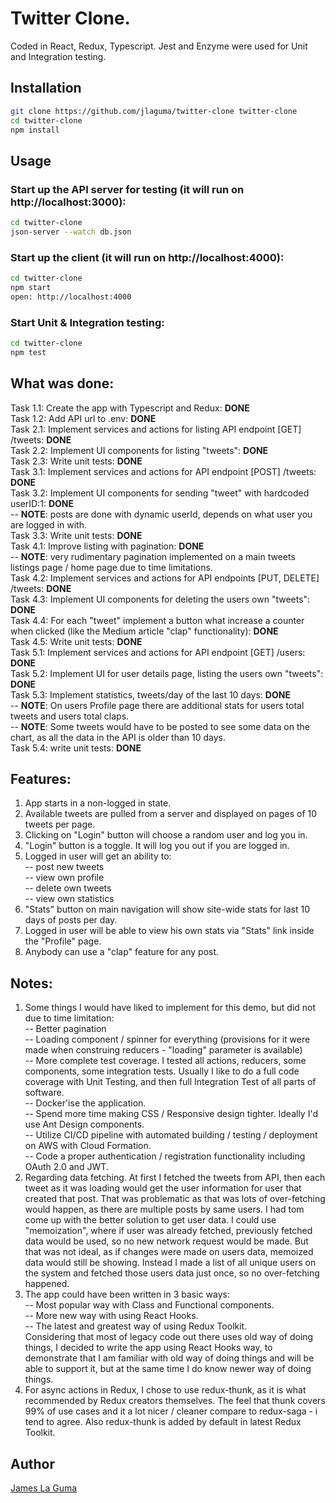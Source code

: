 # Twitter Clone.

Coded in React, Redux, Typescript.
Jest and Enzyme were used for Unit and Integration testing.

## Installation

```bash
git clone https://github.com/jlaguma/twitter-clone twitter-clone
cd twitter-clone
npm install
```

## Usage

### Start up the API server for testing (it will run on http://localhost:3000):

```bash
cd twitter-clone
json-server --watch db.json
```

### Start up the client (it will run on http://localhost:4000):

```bash
cd twitter-clone
npm start
open: http://localhost:4000
```

### Start Unit & Integration testing:

```bash
cd twitter-clone
npm test
```

## What was done:

Task 1.1: Create the app with Typescript and Redux: **DONE**    
Task 1.2: Add API url to .env: **DONE**  
Task 2.1: Implement services and actions for listing API endpoint [GET] /tweets: **DONE**  
Task 2.2: Implement UI components for listing "tweets": **DONE**  
Task 2.3: Write unit tests: **DONE**  
Task 3.1: Implement services and actions for API endpoint [POST] /tweets: **DONE**  
Task 3.2: Implement UI components for sending "tweet" with hardcoded userID:1: **DONE**  
-- **NOTE**: posts are done with dynamic userId, depends on what user you are logged in with.  
Task 3.3: Write unit tests: **DONE**  
Task 4.1: Improve listing with pagination: **DONE**  
-- **NOTE**: very rudimentary pagination implemented on a main tweets listings page / home page due to time limitations.  
Task 4.2: Implement services and actions for API endpoints [PUT, DELETE] /tweets: **DONE**  
Task 4.3: Implement UI components for deleting the users own "tweets": **DONE**  
Task 4.4: For each "tweet" implement a button what increase a counter when clicked (like the Medium article "clap" functionality): **DONE**  
Task 4.5: Write unit tests: **DONE**  
Task 5.1: Implement services and actions for API endpoint [GET] /users: **DONE**  
Task 5.2: Implement UI for user details page, listing the users own "tweets": **DONE**  
Task 5.3: Implement statistics, tweets/day of the last 10 days: **DONE**  
-- **NOTE**: On users Profile page there are additional stats for users total tweets and users total claps.  
-- **NOTE**: Some tweets would have to be posted to see some data on the chart, as all the data in the API is older than 10 days.  
Task 5.4: write unit tests: **DONE**  

## Features:

1. App starts in a non-logged in state.
2. Available tweets are pulled from a server and displayed on pages of 10 tweets per page.
3. Clicking on "Login" button will choose a random user and log you in.
4. "Login" button is a toggle. It will log you out if you are logged in.  
5. Logged in user will get an ability to:  
   -- post new tweets  
   -- view own profile  
   -- delete own tweets  
   -- view own statistics  
6. "Stats" button on main navigation will show site-wide stats for last 10 days of posts per day.
7. Logged in user will be able to view his own stats via "Stats" link inside the "Profile" page.
8. Anybody can use a "clap" feature for any post.

## Notes:

1. Some things I would have liked to implement for this demo, but did not due to time limitation:  
   -- Better pagination  
   -- Loading component / spinner for everything (provisions for it were made when construing reducers - "loading" parameter is available)  
   -- More complete test coverage. I tested all actions, reducers, some components, some integration tests. Usually I like to do a full code coverage with Unit Testing, and then full Integration Test of all parts of software.   
   -- Docker'ise the application.  
   -- Spend more time making CSS / Responsive design tighter. Ideally I'd use Ant Design components.  
   -- Utilize CI/CD pipeline with automated building / testing / deployment on AWS with Cloud Formation.  
   -- Code a proper authentication / registration functionality including OAuth 2.0 and JWT.  
2. Regarding data fetching. At first I fetched the tweets from API, then each tweet as it was loading would get the user information for user that created that post. That was problematic as that was lots of over-fetching would happen, as there are multiple posts by same users. I had tom come up with the better solution to get user data. I could use "memoization", where if user was already fetched, previously fetched data would be used, so no new network request would be made. But that was not ideal, as if changes were made on users data, memoized data would still be showing. Instead I made a list of all unique users on the system and fetched those users data just once, so no over-fetching happened.
3. The app could have been written in 3 basic ways:  
   -- Most popular way with Class and Functional components.  
   -- More new way with using React Hooks.  
   -- The latest and greatest way of using Redux Toolkit.  
   Considering that most of legacy code out there uses old way of doing things, I decided to write the app using React Hooks way, to demonstrate that I am familiar with old way of doing things and will be able to support it, but at the same time I do know newer way of doing things.
4. For async actions in Redux, I chose to use redux-thunk, as it is what recommended by Redux creators themselves. The feel that thunk covers 99% of use cases and it a lot nicer / cleaner compare to redux-saga - i tend to agree. Also redux-thunk is added by default in latest Redux Toolkit.

## Author

[James La Guma](https://www.linkedin.com/in/jlaguma/)
